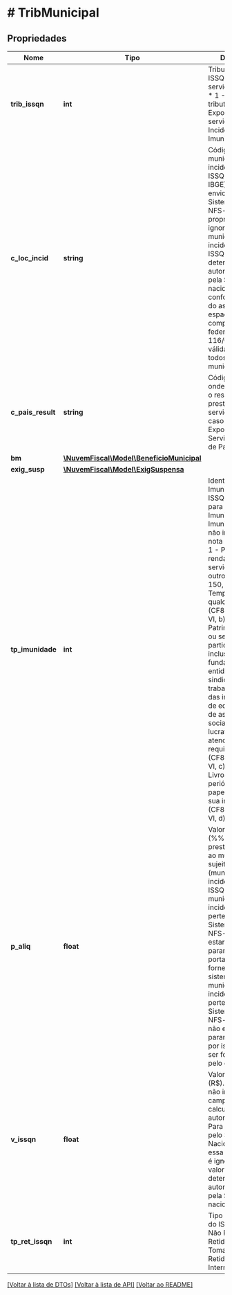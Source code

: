 # # TribMunicipal

## Propriedades

Nome | Tipo | Descrição | Comentários
------------ | ------------- | ------------- | -------------
**trib_issqn** | **int** | Tributação do ISSQN sobre o serviço prestado:  * 1 - Operação tributável  * 2 - Exportação de serviço  * 3 - Não Incidência  * 4 - Imunidade |
**c_loc_incid** | **string** | Código do município de incidência do ISSQN (tabela do IBGE).    Caso o envio seja pelo Sistema Nacional NFS-e, essa propriedade é ignorada e o município de incidência do ISSQN é determinado automaticamente pela SEFIN nacional, conforme regras do aspecto espacial da lei complementar federal (LC 116/03) que são válidas para todos os municípios. | [optional]
**c_pais_result** | **string** | Código do país onde se verficou o resultado da prestação do serviço para o caso de Exportação de Serviço.(Tabela de Países ISO). | [optional]
**bm** | [**\NuvemFiscal\Model\BeneficioMunicipal**](BeneficioMunicipal.md) |  | [optional]
**exig_susp** | [**\NuvemFiscal\Model\ExigSuspensa**](ExigSuspensa.md) |  | [optional]
**tp_imunidade** | **int** | Identificação da Imunidade do ISSQN - somente para o caso de Imunidade:  * 0 - Imunidade (tipo não informado na nota de origem)  * 1 - Patrimônio, renda ou serviços, uns dos outros (CF88, Art 150, VI, a)  * 2 - Templos de qualquer culto (CF88, Art 150, VI, b)  * 3 - Patrimônio, renda ou serviços dos partidos políticos, inclusive suas fundações, das entidades sindicais dos trabalhadores, das instituições de educação e de assistência social, sem fins lucrativos, atendidos os requisitos da lei (CF88, Art 150, VI, c)  * 4 - Livros, jornais, periódicos e o papel destinado a sua impressão (CF88, Art 150, VI, d) | [optional]
**p_aliq** | **float** | Valor da alíquota (%%) do serviço prestado relativo ao município sujeito ativo (município de incidência) do ISSQN.  Se o município de incidência pertence ao Sistema Nacional NFS-e a alíquota estará parametrizada e, portanto, será fornecida pelo sistema.  Se o município de incidência não pertence ao Sistema Nacional NFS-e a alíquota não estará parametrizada e, por isso, deverá ser fornecida pelo emitente. | [optional]
**v_issqn** | **float** | Valor do ISSQN (R$).    Caso você não informe esse campo, vamos calcular automaticamente.    Para emissões pelo Sistema Nacional NFS-e, essa propriedade é ignorada e o valor do ISSQN é determinado automaticamente pela SEFIN nacional. | [optional]
**tp_ret_issqn** | **int** | Tipo de retencao do ISSQN:  * 1 - Não Retido  * 2 - Retido pelo Tomador  * 3 - Retido pelo Intermediario | [optional]

[[Voltar à lista de DTOs]](../../README.md#models) [[Voltar à lista de API]](../../README.md#endpoints) [[Voltar ao README]](../../README.md)
